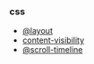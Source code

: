 ### css
- [@layout](https://developer.mozilla.org/zh-CN/docs/Web/CSS/@layer)
- [content-visibility](https://developer.mozilla.org/en-US/docs/Web/CSS/content-visibility)
- [@scroll-timeline](https://mp.weixin.qq.com/s/JRLz692bmIv_Rh5eNrTopw)

